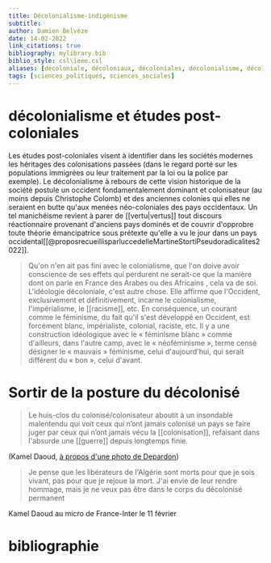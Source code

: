 ```yaml
---
title: Décolonialisme-indigénisme
subtitle:
author: Damien Belvèze
date: 14-02-2022
link_citations: true
bibliography: mylibrary.bib
biblio_style: csl\ieee.csl
aliases: [décoloniale, décoloniaux, décoloniales, décolonialisme, décoloniser, décolonialiste]
tags: [sciences_politiques, sciences_sociales]
---
```


# décolonialisme et études post-coloniales

Les études post-coloniales visent à identifier dans les sociétés modernes les héritages des colonisations passées (dans le regard porté sur les populations immigrées ou leur traitement par la loi ou la police par exemple). 
Le décolonialisme à rebours de cette vision historique de la société postule un occident fondamentalement dominant et colonisateur (au moins depuis Christophe Colomb) et des anciennes colonies qui elles ne seraient en butte qu'aux menées néo-coloniales des pays occidentaux. Un tel manichéisme revient à parer de [[vertu|vertus]] tout discours réactionnaire provenant d'anciens pays dominés et de couvrir d'opprobre toute théorie émancipatrice sous prétexte qu'elle a vu le jour dans un pays occidental[[@proposrecueillisparluccedelleMartineStortiPseudoradicalites2022]]. 

>Qu'on n'en ait pas fini avec le colonialisme, que l'on doive avoir conscience de ses effets qui perdurent ne serait-ce que la manière dont on parle en France des Arabes ou des Africains , cela va de soi. L'idéologie décoloniale, c'est autre chose. Elle affirme que l'Occident, exclusivement et définitivement, incarne le colonialisme, l'impérialisme, le [[racisme]], etc. En conséquence, un courant comme le féminisme, du fait qu'il s'est développé en Occident, est forcément blanc, impérialiste, colonial, raciste, etc. Il y a une construction idéologique avec le « féminisme blanc » comme d'ailleurs, dans l'autre camp, avec le « néoféminisme », terme censé désigner le « mauvais » féminisme, celui d'aujourd'hui, qui serait différent du « bon », celui d'avant. 

# Sortir de la posture du décolonisé

> Le huis-clos du colonisé/colonisateur aboutit à un insondable malentendu qui voit ceux qui n’ont jamais colonisé un pays se faire juger par ceux qui n’ont jamais vécu la [[colonisation]], refaisant dans l'absurde une [[guerre]] depuis longtemps finie.

(Kamel Daoud, [à propos d'une photo de Depardon](https://twitter.com/daoud_kamel/status/1491166148960079874))

> Je pense que les libérateurs de l'Algérie sont morts pour que je sois vivant, pas pour que je rejoue la mort. J'ai envie de leur rendre hommage, mais je ne veux pas être dans le corps du décolonisé permanent

Kamel Daoud au micro de France-Inter le 11 février






# bibliographie

